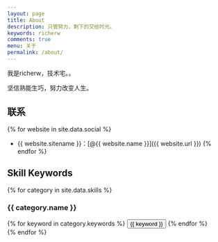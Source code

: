 ```yaml
---
layout: page
title: About
description: 只管努力，剩下的交给时光。
keywords: richerw
comments: true
menu: 关于
permalink: /about/
---
```


我是richerw，技术宅。。

坚信熟能生巧，努力改变人生。

## 联系

{% for website in site.data.social %}
* {{ website.sitename }}：[@{{ website.name }}]({{ website.url }})
{% endfor %}

## Skill Keywords

{% for category in site.data.skills %}
### {{ category.name }}
<div class="btn-inline">
{% for keyword in category.keywords %}
<button class="btn btn-outline" type="button">{{ keyword }}</button>
{% endfor %}
</div>
{% endfor %}
